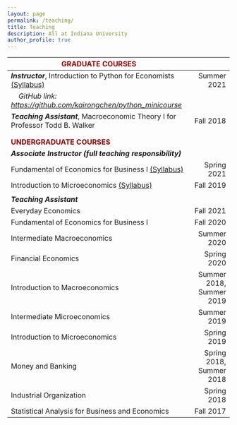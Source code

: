 ```yaml
---
layout: page
permalink: /teaching/
title: Teaching
description: All at Indiana University
author_profile: true
---
```



| **<span style="color:#990000">GRADUATE COURSES</span>**                                                           	|                          	|
|----------------------------------------------------------------------------	|-------------------------:	|
| ***Instructor***, Introduction to Python for Economists [(Syllabus)](https://docs.google.com/viewer?url=https://github.com/kairongchen/python_minicourse/raw/main/syllabus_python_21summer_revised.pdf)                       	|              Summer 2021 	|
| &nbsp; &nbsp; *GitHub link: <https://github.com/kairongchen/python_minicourse>*          	|                          	|
| ***Teaching Assistant***, Macroeconomic Theory I for Professor Todd B. Walker  	|                Fall 2018 	|
|                                                                            	|                          	|
|                                                                            	|                          	|
| **<span style="color:#990000">UNDERGRADUATE COURSES</span>**                                                     	|                          	|
| ***Associate Instructor (full teaching responsibility)***                      	|                          	|
| Fundamental of Economics for   Business I [(Syllabus)](../assets/pdf/Syllabus_19Fall_Chen.pdf)                                 	|              Spring 2021 	|
| Introduction to Microeconomics  [(Syllabus)](../assets/pdf/Syllabus_B251_21spring_Chen.pdf)                                           	|                Fall 2019 	|
|                                                                            	|                          	|
| ***Teaching Assistant***                                                       	|                          	|
| Everyday Economics                                                         	|                Fall 2021 	|
| Fundamental of Economics for   Business I                                  	|                Fall 2020 	|
| Intermediate Macroeconomics                                                	|              Summer 2020 	|
| Financial Economics                                                        	|              Spring 2020 	|
| Introduction to Macroeconomics                                             	| Summer 2018, Summer 2019 	|
| Intermediate Microeconomics                                                	|              Summer 2019 	|
| Introduction to Microeconomics                                             	|              Spring 2019 	|
| Money and Banking                                                          	| Spring 2018, Summer 2018 	|
| Industrial Organization                                                    	|              Spring 2018 	|
| Statistical Analysis for   Business and Economics                          	|                Fall 2017 	|
